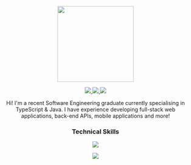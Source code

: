 <p align="center">
  <a href="https://github.com/anuraghazra/github-readme-stats">
    <img height=200 align="center" src="https://github-readme-stats.vercel.app/api/top-langs/?username=SamC95&layout=compact&theme=dark"/> 
  </a>
</p>

<p align="center">
  <a href="https://www.linkedin.com/in/sam-clark-23451730b/">
     <img src="https://img.shields.io/badge/LinkedIn-465149?style=for-the-badge"/>
  </a>
  <a href="https://sam-clark-portfolio.netlify.app/">
    <img src="https://img.shields.io/badge/Portfolio-465149?style=for-the-badge"/>
  </a>
  <a href="mailto:sam.clark48@hotmail.co.uk">
     <img src="https://img.shields.io/badge/Email-465149?style=for-the-badge"/>
  </a>
</p>

<p align="center">
  Hi! I'm a recent Software Engineering graduate currently specialising in TypeScript & Java. I have experience developing full-stack web applications, back-end APIs, mobile applications and more!
</p>

### <p align="center">Technical Skills</p>

<p align="center">
  <img src="https://skillicons.dev/icons?i=ts,js,react,next,html,css,sass,bootstrap" />
</p>
<p align="center">
  <img src="https://skillicons.dev/icons?i=java,cs,nodejs,electron,kotlin,swift,flutter,mysql,firebase,php" />
</p>

<!--
**SamC95/SamC95** is a ✨ _special_ ✨ repository because its `README.md` (this file) appears on your GitHub profile.

Here are some ideas to get you started:

- 🔭 I’m currently working on ...
- 🌱 I’m currently learning ...
- 👯 I’m looking to collaborate on ...
- 🤔 I’m looking for help with ...
- 💬 Ask me about ...
- 📫 How to reach me: ...
- 😄 Pronouns: ...
- ⚡ Fun fact: ...
-->
